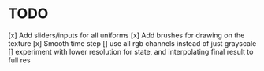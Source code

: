 # TODO

 [x] Add sliders/inputs for all uniforms
 [x] Add brushes for drawing on the texture
 [x] Smooth time step
 [] use all rgb channels instead of just grayscale
 [] experiment with lower resolution for state, and interpolating final result to full res